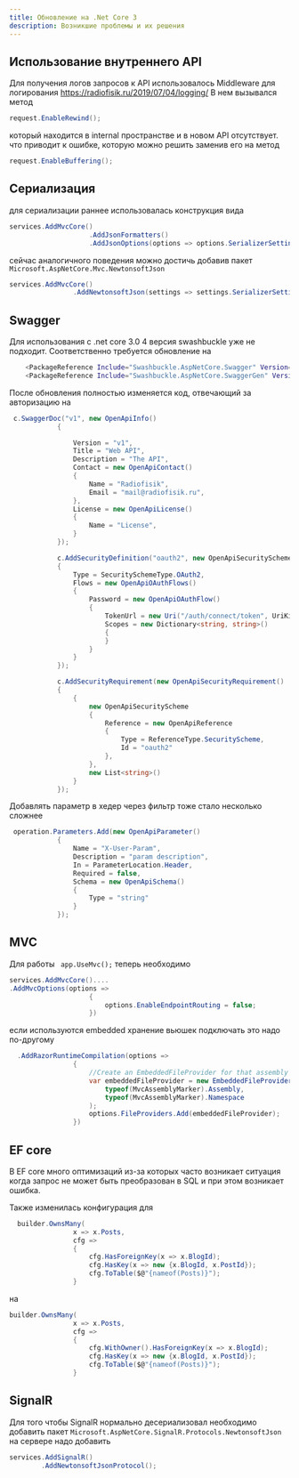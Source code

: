```yaml
---
title: Обновление на .Net Core 3
description: Возникшие проблемы и их решения
---
```


## Использование внутреннего API

Для получения логов запросов к API использовалось Middleware для логирования  https://radiofisik.ru/2019/07/04/logging/  В нем вызывался метод 

```c#
request.EnableRewind();
```

который находится в internal пространстве и  в новом API отсутствует. что приводит к ошибке, которую можно решить заменив его на метод

```c#
request.EnableBuffering();
```

## Сериализация

для сериализации раннее использовалась конструкция вида

```c#
services.AddMvcCore()
                    .AddJsonFormatters()
                    .AddJsonOptions(options => options.SerializerSettings.DateTimeZoneHandling = DateTimeZoneHandling.Utc)
```

сейчас аналогичного поведения можно достичь добавив пакет `Microsoft.AspNetCore.Mvc.NewtonsoftJson`

```c#
services.AddMvcCore()
                .AddNewtonsoftJson(settings => settings.SerializerSettings.DateTimeZoneHandling = DateTimeZoneHandling.Utc)
```

## Swagger

Для использования с .net core 3.0 4 версия swashbuckle уже не подходит. Соответственно требуется обновление на 

```bash
    <PackageReference Include="Swashbuckle.AspNetCore.Swagger" Version="5.0.0-rc4" />
    <PackageReference Include="Swashbuckle.AspNetCore.SwaggerGen" Version="5.0.0-rc4" />
```

После обновления полностью изменяется код, отвечающий за авторизацию на 

```c#
 c.SwaggerDoc("v1", new OpenApiInfo()
            {

                Version = "v1",
                Title = "Web API",
                Description = "The API",
                Contact = new OpenApiContact()
                {
                    Name = "Radiofisik",
                    Email = "mail@radiofisik.ru",
                },
                License = new OpenApiLicense()
                {
                    Name = "License",
                }
            });

            c.AddSecurityDefinition("oauth2", new OpenApiSecurityScheme
            {
                Type = SecuritySchemeType.OAuth2,
                Flows = new OpenApiOAuthFlows()
                {
                    Password = new OpenApiOAuthFlow()
                    {
                        TokenUrl = new Uri("/auth/connect/token", UriKind.Relative),
                        Scopes = new Dictionary<string, string>()
                        {
                        }
                    }
                }
            });

            c.AddSecurityRequirement(new OpenApiSecurityRequirement()
            {
                {
                    new OpenApiSecurityScheme
                    {
                        Reference = new OpenApiReference
                        {
                            Type = ReferenceType.SecurityScheme,
                            Id = "oauth2"
                        },
                    },
                    new List<string>()
                }
            });
```

Добавлять параметр в хедер через фильтр тоже стало несколько сложнее

```c#
 operation.Parameters.Add(new OpenApiParameter()
            {
                Name = "X-User-Param",
                Description = "param description",
                In = ParameterLocation.Header,
                Required = false,
                Schema = new OpenApiSchema()
                {
                    Type = "string"
                }
            });
```

## MVC

Для работы ` app.UseMvc();` теперь необходимо 

```c#
services.AddMvcCore()....   
.AddMvcOptions(options =>
                    {
                        options.EnableEndpointRouting = false;
                    })
```

если используются embedded хранение вьюшек подключать это надо по-другому

```c#
  .AddRazorRuntimeCompilation(options =>
                {
                    //Create an EmbeddedFileProvider for that assembly
                    var embeddedFileProvider = new EmbeddedFileProvider(
                        typeof(MvcAssemblyMarker).Assembly,
                        typeof(MvcAssemblyMarker).Namespace
                    );
                    options.FileProviders.Add(embeddedFileProvider);
                })
```



## EF core

В EF core много оптимизаций из-за которых часто возникает ситуация когда запрос не может быть преобразован в SQL и при этом возникает ошибка.

Также изменилась конфигурация для 

```c#
  builder.OwnsMany(
                x => x.Posts,
                cfg =>
                {
                    cfg.HasForeignKey(x => x.BlogId);
                    cfg.HasKey(x => new {x.BlogId, x.PostId});
                    cfg.ToTable($@"{nameof(Posts)}");
                }
```

на

```c#
builder.OwnsMany(
                x => x.Posts,
                cfg =>
                {
                    cfg.WithOwner().HasForeignKey(x => x.BlogId);
                    cfg.HasKey(x => new {x.BlogId, x.PostId});
                    cfg.ToTable($@"{nameof(Posts)}");
                }
```

## SignalR

Для того чтобы SignalR нормально десериализовал необходимо добавить пакет `Microsoft.AspNetCore.SignalR.Protocols.NewtonsoftJson` на сервере надо добавить

```c#
services.AddSignalR()
        .AddNewtonsoftJsonProtocol();
```

